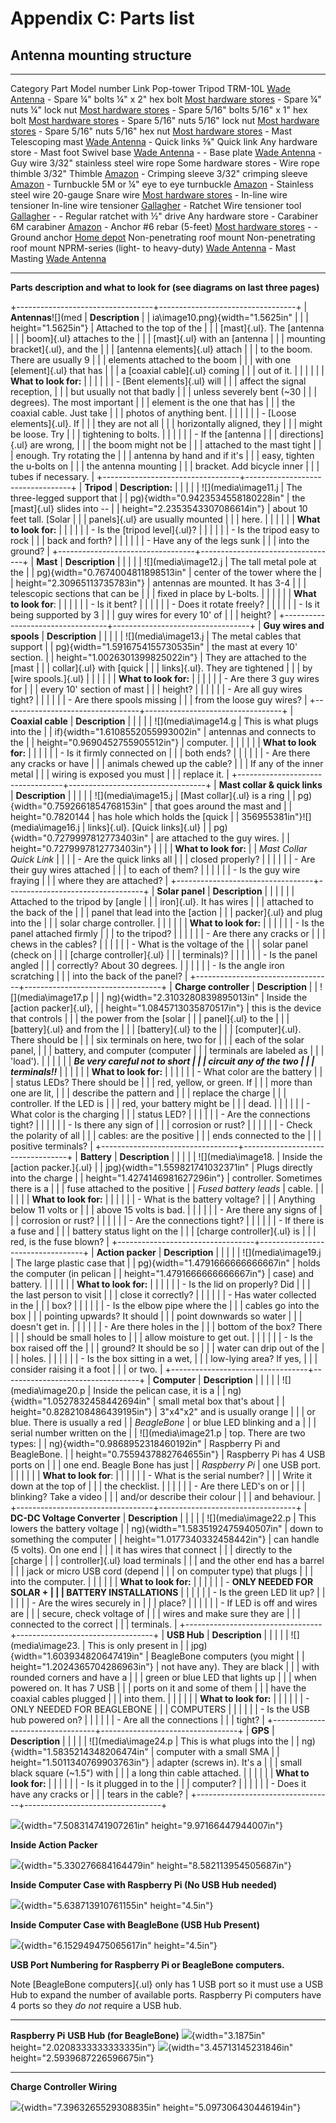 

# Appendix C: Parts list

## Antenna mounting structure

  ---------------------------- ---------------------------- ------------------------------------ --------------------------------------------------------------------------------------------------------------------------------------------------------------
  Category                     Part                         Model number                         Link
  Pop-tower                    Tripod                       TRM-10L                              [Wade Antenna](http://wadeantenna.com/product/10-foot-tripod/)
  \-                           Spare ¼" bolts               ¼" x 2" hex bolt                     [Most hardware stores](https://www.homedepot.com/p/Prime-Line-1-4-in-20-x-2-in-Grade-304-Stainless-Steel-Hex-Bolts-50-Pack-9058462/310465140)
  \-                           Spare ¼" nuts                ¼" lock nut                          [Most hardware stores](https://www.homedepot.com/p/Prime-Line-1-4-in-20-Grade-18-8-Stainless-Steel-Nylon-Insert-Lock-Nut-20-Pack-9075237/307410008)
  \-                           Spare 5/16" bolts            5/16" x 1" hex bolt                  [Most hardware stores](https://www.homedepot.com/p/Everbilt-5-16-in-18-x-1-in-Zinc-Plated-Hex-Bolt-50-Pack-800710/204281546)
  \-                           Spare 5/16" nuts             5/16" lock nut                       [Most hardware stores](https://www.homedepot.com/p/Prime-Line-5-16-in-18-Grade-18-8-Stainless-Steel-Nylon-Insert-Lock-Nuts-50-Pack-9075332/310550302)
  \-                           Spare 5/16" nuts             5/16" hex nut                        [Most hardware stores](https://www.homedepot.com/p/Everbilt-5-16-in-18-Zinc-Plated-Hex-Nut-25-Pack-802354/204274092)
  \-                           Mast                         Telescoping mast                     [Wade Antenna](http://wadeantenna.com/product-category/mounts-masts/)
  \-                           Quick links                  ⅜" Quick link                        Any hardware store
  \-                           Mast foot                    Swivel base                          [Wade Antenna](http://wadeantenna.com/product/40-50-20hd-foot-telescoping-mast-swivel-base/)
  \-                           \-                           Base plate                           [Wade Antenna](http://wadeantenna.com/product-category/mounts-masts/)
  \-                           Guy wire                     3/32" stainless steel wire rope      Some hardware stores
  \-                           Wire rope thimble            3/32" Thimble                        [Amazon](https://www.amazon.ca/gp/product/B07WTS6PP4/ref=ppx_yo_dt_b_asin_title_o02_s00?ie=UTF8&psc=1)
  \-                           Crimping sleeve              3/32" crimping sleeve                [Amazon](https://www.amazon.ca/gp/product/B0038YY2HM/ref=ppx_yo_dt_b_asin_title_o01_s00?ie=UTF8&psc=1)
  \-                           Turnbuckle                   5M or ¼" eye to eye turnbuckle       [Amazon](https://www.amazon.ca/gp/product/B0774S5JJQ/ref=ppx_yo_dt_b_asin_title_o06_s00?ie=UTF8&psc=1)
  \-                           Stainless steel wire         20-gauge Snare wire                  [Most hardware stores](https://www.homehardware.ca/en/165-20-gauge-stainless-steel-snare-wire/p/7685837)
  \-                           In-line wire tensioner       In-line wire tensioner               [Gallagher](https://www.gallagherfence.net/products/permanent-wire-tightener)
  \-                           Ratchet                      Wire tensioner tool                  [Gallagher](https://www.gallagherfence.net/products/ratchet-wire-tightening-tool?_pos=1&_sid=52a363e77&_ss=r)
  \-                           \-                           Regular ratchet with ½" drive        Any hardware store
  \-                           Carabiner                    6M carabiner                         [Amazon](https://www.amazon.ca/gp/product/B06XG4QZ5F/ref=ppx_yo_dt_b_asin_title_o00_s00?ie=UTF8&psc=1)
  \-                           Anchor                       \#6 rebar (5-feet)                   [Most hardware stores](https://www.homedepot.com/p/3-4-in-x-20-ft-6-Rebar-PAR402006/205370251)
  \-                           \-                           Ground anchor                        [Home depot](https://www.homedepot.com/p/6-Piece-Ground-Anchor-Kit-IS-50016/202197240)
  Non-penetrating roof mount   Non-penetrating roof mount   NPRM-series (light- to heavy-duty)   [Wade Antenna](http://wadeantenna.com/product/heavy-duty-non-penetrating-roof-mount/)
  \-                           Mast                         Masting                              [Wade Antenna](http://wadeantenna.com/product/masting/)







  ---------------------------- ---------------------------- ------------------------------------ --------------------------------------------------------------------------------------------------------------------------------------------------------------

**Parts description and what to look for (see diagrams on last three
pages)**

+----------------------------------+----------------------------------+
| **Antennas**![](med              | **Description**                  |
| ia\image10.png){width="1.5625in" |                                  |
| height="1.5625in"}               | Attached to the top of the       |
|                                  | [mast]{.ul}. The [antenna        |
|                                  | boom]{.ul} attaches to the       |
|                                  | [mast]{.ul} with an [antenna     |
|                                  | mounting bracket]{.ul}, and the  |
|                                  | [antenna elements]{.ul} attach   |
|                                  | to the boom. There are usually 9 |
|                                  | elements attached to the boom    |
|                                  | with one [element]{.ul} that has |
|                                  | a [coaxial cable]{.ul} coming    |
|                                  | out of it.                       |
|                                  |                                  |
|                                  | **What to look for:**            |
|                                  |                                  |
|                                  | -   [Bent elements]{.ul} will    |
|                                  |     affect the signal reception, |
|                                  |     but usually not that badly   |
|                                  |     unless severely bent (\~30   |
|                                  |     degrees). The most important |
|                                  |     element is the one that has  |
|                                  |     the coaxial cable. Just take |
|                                  |     photos of anything bent.     |
|                                  |                                  |
|                                  | -   [Loose elements]{.ul}. If    |
|                                  |     they are not all             |
|                                  |     horizontally aligned, they   |
|                                  |     might be loose. Try          |
|                                  |     tightening to bolts.         |
|                                  |                                  |
|                                  | -   If the [antenna              |
|                                  |     directions]{.ul} are wrong,  |
|                                  |     the boom might not be        |
|                                  |     attached to the mast tight   |
|                                  |     enough. Try rotating the     |
|                                  |     antenna by hand and if it's  |
|                                  |     easy, tighten the u-bolts on |
|                                  |     the antenna mounting         |
|                                  |     bracket. Add bicycle inner   |
|                                  |     tubes if necessary.          |
+----------------------------------+----------------------------------+
| **Tripod**                       | **Description:**                 |
|                                  |                                  |
| ![](media\image11.j              | The three-legged support that    |
| pg){width="0.9423534558180228in" | the [mast]{.ul} slides into --   |
| height="2.2353543307086614in"}   | about 10 feet tall. [Solar       |
|                                  | panels]{.ul} are usually mounted |
|                                  | here.                            |
|                                  |                                  |
|                                  | **What to look for:**            |
|                                  |                                  |
|                                  | -   Is the [tripod level]{.ul}?  |
|                                  |                                  |
|                                  | -   Is the tripod easy to rock   |
|                                  |     back and forth?              |
|                                  |                                  |
|                                  | -   Have any of the legs sunk    |
|                                  |     into the ground?             |
+----------------------------------+----------------------------------+
| **Mast**                         | **Description**                  |
|                                  |                                  |
| ![](media\image12.j              | The tall metal pole at the       |
| pg){width="0.7674004811898513in" | center of the tower where the    |
| height="2.30965113735783in"}     | antennas are mounted. It has 3-4 |
|                                  | telescopic sections that can be  |
|                                  | fixed in place by L-bolts.       |
|                                  |                                  |
|                                  | **What to look for**:            |
|                                  |                                  |
|                                  | -   Is it bent?                  |
|                                  |                                  |
|                                  | -   Does it rotate freely?       |
|                                  |                                  |
|                                  | -   Is it being supported by 3   |
|                                  |     guy wires for every 10' of   |
|                                  |     height?                      |
+----------------------------------+----------------------------------+
| **Guy wires and spools**         | **Description**                  |
|                                  |                                  |
| ![](media\image13.j              | The metal cables that support    |
| pg){width="1.5916754155730535in" | the mast at every 10' section.   |
| height="1.0026301399825022in"}   | They are attached to the [mast   |
|                                  | collar]{.ul} with [quick         |
|                                  | links]{.ul}. They are tightened  |
|                                  | by [wire spools.]{.ul}           |
|                                  |                                  |
|                                  | **What to look for:**            |
|                                  |                                  |
|                                  | -   Are there 3 guy wires for    |
|                                  |     every 10' section of mast    |
|                                  |     height?                      |
|                                  |                                  |
|                                  | -   Are all guy wires tight?     |
|                                  |                                  |
|                                  | -   Are there spools missing     |
|                                  |     from the loose guy wires?    |
+----------------------------------+----------------------------------+
| **Coaxial cable**                | **Description**                  |
|                                  |                                  |
| ![](media\image14.g              | This is what plugs into the      |
| if){width="1.6108552055993002in" | antennas and connects to the     |
| height="0.9690452755905512in"}   | computer.                        |
|                                  |                                  |
|                                  | **What to look for:**            |
|                                  |                                  |
|                                  | -   Is it firmly connected on    |
|                                  |     both ends?                   |
|                                  |                                  |
|                                  | -   Are there any cracks or have |
|                                  |     animals chewed up the cable? |
|                                  |     If any of the inner metal    |
|                                  |     wiring is exposed you must   |
|                                  |     replace it.                  |
+----------------------------------+----------------------------------+
| **Mast collar & quick links**    | **Description**                  |
|                                  |                                  |
| ![](media\image15.j              | [Mast collar]{.ul} is a ring     |
| pg){width="0.7592661854768153in" | that goes around the mast and    |
| height="0.7820144                | has hole which holds the [quick  |
| 356955381in"}![](media\image16.j | links]{.ul}. [Quick links]{.ul}  |
| pg){width="0.7279997812773403in" | are attached to the guy wires.   |
| height="0.7279997812773403in"}   |                                  |
|                                  | **What to look for:**            |
| *Mast Collar Quick Link*         |                                  |
|                                  | -   Are the quick links all      |
|                                  |     closed properly?             |
|                                  |                                  |
|                                  | -   Are their guy wires attached |
|                                  |     to each of them?             |
|                                  |                                  |
|                                  | -   Is the guy wire fraying      |
|                                  |     where they are attached?     |
+----------------------------------+----------------------------------+
| **Solar panel**                  | **Description**                  |
|                                  |                                  |
|                                  | Attached to the tripod by [angle |
|                                  | iron]{.ul}. It has wires         |
|                                  | attached to the back of the      |
|                                  | panel that lead into the [action |
|                                  | packer]{.ul} and plug into the   |
|                                  | solar charge controller.         |
|                                  |                                  |
|                                  | **What to look for:**            |
|                                  |                                  |
|                                  | -   Is the panel attached firmly |
|                                  |     to the tripod?               |
|                                  |                                  |
|                                  | -   Are there any cracks or      |
|                                  |     chews in the cables?         |
|                                  |                                  |
|                                  | -   What is the voltage of the   |
|                                  |     solar panel (check on        |
|                                  |     [charge controller]{.ul}     |
|                                  |     terminals)?                  |
|                                  |                                  |
|                                  | -   Is the panel angled          |
|                                  |     correctly? About 30 degrees. |
|                                  |                                  |
|                                  | -   Is the angle iron scratching |
|                                  |     into the back of the panel?  |
+----------------------------------+----------------------------------+
| **Charge controller**            | **Description**                  |
| ![](media\image17.p              |                                  |
| ng){width="2.3103280839895013in" | Inside the [action packer]{.ul}, |
| height="1.0845713035870517in"}   | this is the device that controls |
|                                  | the power from the [solar        |
|                                  | panel]{.ul} to the               |
|                                  | [battery]{.ul} and from the      |
|                                  | [battery]{.ul} to the            |
|                                  | [computer]{.ul}. There should be |
|                                  | six terminals on here, two for   |
|                                  | each of the solar panel,         |
|                                  | battery, and computer (computer  |
|                                  | terminals are labeled as         |
|                                  | 'load').                         |
|                                  |                                  |
|                                  | ***Be very careful not to short  |
|                                  | circuit any of the two           |
|                                  | terminals!!***                   |
|                                  |                                  |
|                                  | **What to look for:**            |
|                                  |                                  |
|                                  | -   What color are the battery   |
|                                  |     status LEDs? There should be |
|                                  |     red, yellow, or green. If    |
|                                  |     more than one are lit,       |
|                                  |     describe the pattern and     |
|                                  |     replace the charge           |
|                                  |     controller. If the LED is    |
|                                  |     red, your battery might be   |
|                                  |     dead.                        |
|                                  |                                  |
|                                  | -   What color is the charging   |
|                                  |     status LED?                  |
|                                  |                                  |
|                                  | -   Are the connections tight?   |
|                                  |                                  |
|                                  | -   Is there any sign of         |
|                                  |     corrosion or rust?           |
|                                  |                                  |
|                                  | -   Check the polarity of all    |
|                                  |     cables: are the positive     |
|                                  |     ends connected to the        |
|                                  |     positive terminals?          |
+----------------------------------+----------------------------------+
| **Battery**                      | **Description**                  |
|                                  |                                  |
| ![](media\image18.               | Inside the [action packer.]{.ul} |
| jpg){width="1.559821741032371in" | Plugs directly into the charge   |
| height="1.4274146981627296in"}   | controller. Sometimes there is a |
|                                  | fuse attached to the positive    |
| *Fused battery leads*            | cable.                           |
|                                  |                                  |
|                                  | **What to look for:**            |
|                                  |                                  |
|                                  | -   What is the battery voltage? |
|                                  |     Anything below 11 volts or   |
|                                  |     above 15 volts is bad.       |
|                                  |                                  |
|                                  | -   Are there any signs of       |
|                                  |     corrosion or rust?           |
|                                  |                                  |
|                                  | -   Are the connections tight?   |
|                                  |                                  |
|                                  | -   If there is a fuse and       |
|                                  |     battery status light on the  |
|                                  |     [charge controller]{.ul} is  |
|                                  |     red, is the fuse blown?      |
+----------------------------------+----------------------------------+
| **Action packer**                | **Description**                  |
|                                  |                                  |
| ![](media\image19.j              | The large plastic case that      |
| pg){width="1.4791666666666667in" | holds the computer (in pelican   |
| height="1.4791666666666667in"}   | case) and battery.               |
|                                  |                                  |
|                                  | **What to look for:**            |
|                                  |                                  |
|                                  | -   Is the lid on properly? Did  |
|                                  |     the last person to visit     |
|                                  |     close it correctly?          |
|                                  |                                  |
|                                  | -   Has water collected in the   |
|                                  |     box?                         |
|                                  |                                  |
|                                  | -   Is the elbow pipe where the  |
|                                  |     cables go into the box       |
|                                  |     pointing upwards? It should  |
|                                  |     point downwards so water     |
|                                  |     doesn't get in.              |
|                                  |                                  |
|                                  | -   Are there holes in the       |
|                                  |     bottom of the box? There     |
|                                  |     should be small holes to     |
|                                  |     allow moisture to get out.   |
|                                  |                                  |
|                                  | -   Is the box raised off the    |
|                                  |     ground? It should be so      |
|                                  |     water can drip out of the    |
|                                  |     holes.                       |
|                                  |                                  |
|                                  | -   Is the box sitting in a wet, |
|                                  |     low-lying area? If yes,      |
|                                  |     consider raising it a foot   |
|                                  |     or two.                      |
+----------------------------------+----------------------------------+
| **Computer**                     | **Description**                  |
|                                  |                                  |
| ![](media\image20.p              | Inside the pelican case, it is a |
| ng){width="1.0527832458442694in" | small metal box that's about     |
| height="0.8282108486439195in"}   | 3"x4"x2" and is usually orange   |
|                                  | or blue. There is usually a red  |
| *BeagleBone*                     | or blue LED blinking and a       |
|                                  | serial number written on the     |
| ![](media\image21.p              | top. There are two types:        |
| ng){width="0.9868952318460192in" | Raspberry Pi and BeagleBone.     |
| height="0.7559437882764655in"}   | Raspberry Pi has 4 USB ports on  |
|                                  | one end. Beagle Bone has just    |
| *Raspberry Pi*                   | one USB port.                    |
|                                  |                                  |
|                                  | **What to look for**:            |
|                                  |                                  |
|                                  | -   What is the serial number?   |
|                                  |     Write it down at the top of  |
|                                  |     the checklist.               |
|                                  |                                  |
|                                  | -   Are there LED's on or        |
|                                  |     blinking? Take a video       |
|                                  |     and/or describe their colour |
|                                  |     and behaviour.               |
+----------------------------------+----------------------------------+
| **DC-DC Voltage Converter**      | **Description**                  |
|                                  |                                  |
| ![](media\image22.p              | This lowers the battery voltage  |
| ng){width="1.5835192475940507in" | down to something the computer   |
| height="1.0177340332458442in"}   | can handle (5 volts). On one end |
|                                  | it has wires that connect        |
|                                  | directly to the [charge          |
|                                  | controller]{.ul} load terminals  |
|                                  | and the other end has a barrel   |
|                                  | jack or micro USB cord (depend   |
|                                  | on computer type) that plugs     |
|                                  | into the computer.               |
|                                  |                                  |
|                                  | **What to look for:**            |
|                                  |                                  |
|                                  | -   **ONLY NEEDED FOR SOLAR +    |
|                                  |     BATTERY INSTALLATIONS**      |
|                                  |                                  |
|                                  | -   Is the green LED lit up?     |
|                                  |                                  |
|                                  | -   Are the wires securely in    |
|                                  |     place?                       |
|                                  |                                  |
|                                  | -   If LED is off and wires are  |
|                                  |     secure, check voltage of     |
|                                  |     wires and make sure they are |
|                                  |     connected to the correct     |
|                                  |     terminals.                   |
+----------------------------------+----------------------------------+
| **USB Hub**                      | **Description**                  |
|                                  |                                  |
| ![](media\image23.               | This is only present in          |
| jpg){width="1.603934820647419in" | BeagleBone computers (you might  |
| height="1.2024365704286963in"}   | not have any). They are black    |
|                                  | with rounded corners and have a  |
|                                  | green or blue LED that lights up |
|                                  | when powered on. It has 7 USB    |
|                                  | ports on it and some of them     |
|                                  | have the coaxial cables plugged  |
|                                  | into them.                       |
|                                  |                                  |
|                                  | **What to look for:**            |
|                                  |                                  |
|                                  | -   ONLY NEEDED FOR BEAGLEBONE   |
|                                  |     COMPUTERS                    |
|                                  |                                  |
|                                  | -   Is the USB hub powered on?   |
|                                  |                                  |
|                                  | -   Are all the connections      |
|                                  |     tight?                       |
+----------------------------------+----------------------------------+
| **GPS**                          | **Description**                  |
|                                  |                                  |
| ![](media\image24.p              | This is what plugs into the      |
| ng){width="1.5835214348206474in" | computer with a small SMA        |
| height="1.5011340769903763in"}   | adapter (screws in). It's a      |
|                                  | small black square (\~1.5") with |
|                                  | a long thin cable attached.      |
|                                  |                                  |
|                                  | **What to look for:**            |
|                                  |                                  |
|                                  | -   Is it plugged in to the      |
|                                  |     computer?                    |
|                                  |                                  |
|                                  | -   Does it have any cracks or   |
|                                  |     tears in the cable?          |
+----------------------------------+----------------------------------+

![](media\image25.png){width="7.508314741907261in"
height="9.97166447944007in"}

**Inside Action Packer**

![](media\image26.png){width="5.330276684164479in"
height="8.582113954505687in"}

**Inside Computer Case with Raspberry Pi (No USB Hub needed)**

![](media\image27.png){width="5.638713910761155in" height="4.5in"}

**Inside Computer Case with BeagleBone (USB Hub Present)**

![](media\image28.png){width="6.152949475065617in" height="4.5in"}

**USB Port Numbering for Raspberry Pi or BeagleBone computers.**

Note [BeagleBone computers]{.ul} only has 1 USB port so it must use a
USB Hub to expand the number of available ports. Raspberry Pi computers
have 4 ports so they *do not* require a USB hub.

  ------------------------------------------------------------------------ ----------------------------------------------------------------------------------
  **Raspberry Pi**                                                         **USB Hub (for BeagleBone)**
  ![](media\image29.png){width="3.1875in" height="2.0208333333333335in"}   ![](media\image30.png){width="3.45713145231846in" height="2.5939687226596675in"}
  ------------------------------------------------------------------------ ----------------------------------------------------------------------------------

**Charge Controller Wiring**

![](media\image31.jpg){width="7.3963265529308835in"
height="5.097306430446194in"}
